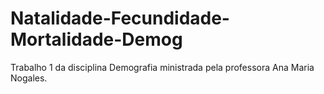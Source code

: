 # Natalidade-Fecundidade-Mortalidade-Demog
Trabalho 1 da disciplina Demografia ministrada pela professora Ana Maria Nogales.
